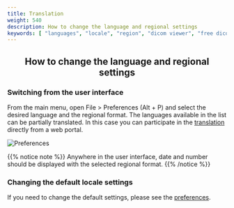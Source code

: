 ```yaml
---
title: Translation
weight: 540
description: How to change the language and regional settings
keywords: [ "languages", "locale", "region", "dicom viewer", "free dicom viewer", "open source dicom viewer", "weasis dicom viewer",  "multi-platform dicom viewer", "pacs viewer" ]
---
```


## <center>How to change the language and regional settings</center>

### Switching from the user interface
From the main menu, open File > Preferences (Alt + P) and select the desired language and the regional format. The languages available in the list can be partially translated. In this case you can participate in the [translation](../../getting-started/translating) directly from a web portal.

![Preferences](/tuto/language-prefs.png?classes=shadow)

{{% notice note %}}
Anywhere in the user interface, date and number should be displayed with the selected regional format.
{{% /notice %}}

### Changing the default locale settings

If you need to change the default settings, please see the [preferences](../../basics/customize/preferences/#priority-order-for-loading-a-property).
